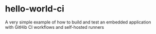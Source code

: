 # hello-world-ci
A very simple example of how to build and test an embedded application with GitHib CI workflows and self-hosted runners
